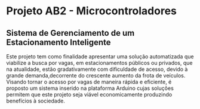 # Projeto AB2 - Microcontroladores

## Sistema de Gerenciamento de um Estacionamento Inteligente 

Este projeto tem como finalidade apresentar uma solução automatizada que viabilize a busca por vagas, em estacionamentos públicos ou privados, que na atualidade, estão gradativamente com dificuldade de acesso, devido à grande demanda,decorrente do crescente aumento da frota de veículos. Visando tornar o acesso por vagas de maneira rápida e eficiente, é proposto um sistema inserido na plataforma Arduino cujas soluções permitem que este projeto seja viável economicamente produzindo benefícios à sociedade. 
